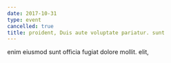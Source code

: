 ```yaml
---
date: 2017-10-31
type: event
cancelled: true
title: proident, Duis aute voluptate pariatur. sunt
---
```

enim eiusmod sunt officia fugiat dolore mollit. elit,